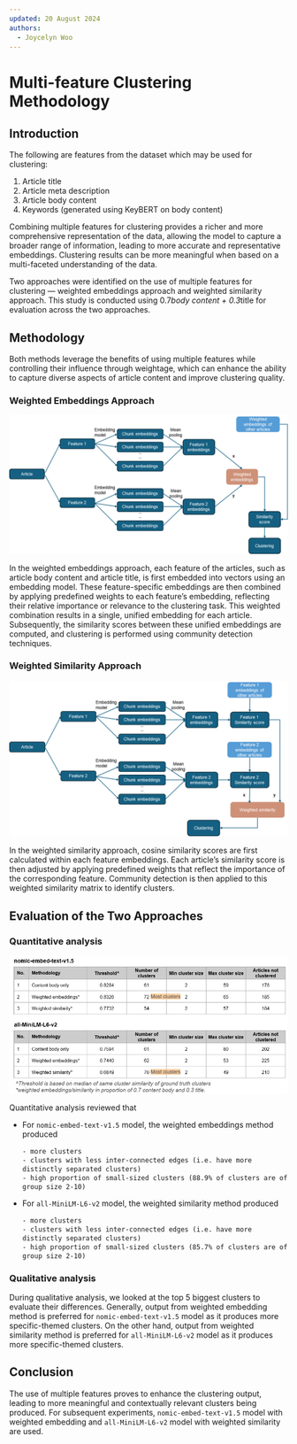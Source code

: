 ```yaml
---
updated: 20 August 2024
authors:
  - Joycelyn Woo
---
```


# Multi-feature Clustering Methodology

## Introduction

The following are features from the dataset which may be used for clustering:

1. Article title
2. Article meta description
3. Article body content
4. Keywords (generated using KeyBERT on body content)

Combining multiple features for clustering provides a richer and more comprehensive representation of the data, allowing the model to capture a broader range of information, leading to more accurate and representative embeddings. Clustering results can be more meaningful when based on a multi-faceted understanding of the data.

Two approaches were identified on the use of multiple features for clustering — weighted embeddings approach and weighted similarity approach. This study is conducted using 0.7*body content + 0.3*title for evaluation across the two approaches.

## Methodology

Both methods leverage the benefits of using multiple features while controlling their influence through weightage, which can enhance the ability to capture diverse aspects of article content and improve clustering quality.

### Weighted Embeddings Approach

![Multi-feature clustering weighted embedding approach](images/weighted_embedding_approach.png)

In the weighted embeddings approach, each feature of the articles, such as article body content and article title, is first embedded into vectors using an embedding model. These feature-specific embeddings are then combined by applying predefined weights to each feature’s embedding, reflecting their relative importance or relevance to the clustering task. This weighted combination results in a single, unified embedding for each article. Subsequently, the similarity scores between these unified embeddings are computed, and clustering is performed using community detection techniques.

### Weighted Similarity Approach

![Multi-feature clustering weighted embedding approach](images/weighted_sim_approach.png)

In the weighted similarity approach, cosine similarity scores are first calculated within each feature embeddings. Each article’s similarity score is then adjusted by applying predefined weights that reflect the importance of the corresponding feature. Community detection is then applied to this weighted similarity matrix to identify clusters.

## Evaluation of the Two Approaches

### Quantitative analysis

![Multi-feature clustering evaluation](images/evaluation.png)

Quantitative analysis reviewed that

- For `nomic-embed-text-v1.5` model, the weighted embeddings method produced

      - more clusters
      - clusters with less inter-connected edges (i.e. have more distinctly separated clusters)
      - high proportion of small-sized clusters (88.9% of clusters are of group size 2-10)

- For `all-MiniLM-L6-v2` model, the weighted similarity method produced

      - more clusters
      - clusters with less inter-connected edges (i.e. have more distinctly separated clusters)
      - high proportion of small-sized clusters (85.7% of clusters are of group size 2-10)

### Qualitative analysis

During qualitative analysis, we looked at the top 5 biggest clusters to evaluate their differences. Generally, output from weighted embedding method is preferred for `nomic-embed-text-v1.5` model as it produces more specific-themed clusters. On the other hand, output from weighted similarity method is preferred for `all-MiniLM-L6-v2` model as it produces more specific-themed clusters.

## Conclusion

The use of multiple features proves to enhance the clustering output, leading to more meaningful and contextually relevant clusters being produced. For subsequent experiments, `nomic-embed-text-v1.5` model with weighted embedding and `all-MiniLM-L6-v2` model with weighted similarity are used.
